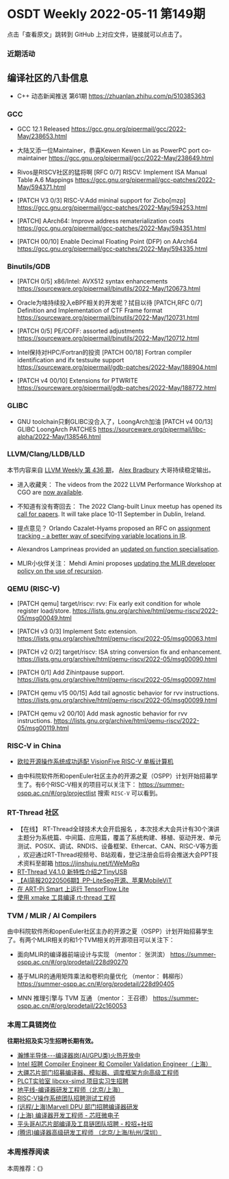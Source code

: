 # OSDT Weekly 2022-05-11 第149期

点击「查看原文」跳转到 GitHub 上对应文件，链接就可以点击了。

### 近期活动

## 编译社区的八卦信息

- C++ 动态新闻推送 第61期 https://zhuanlan.zhihu.com/p/510385363

### GCC

- GCC 12.1 Released
  https://gcc.gnu.org/pipermail/gcc/2022-May/238653.html

- 大陆又添一位Maintainer，恭喜Kewen
  Kewen Lin as PowerPC port co-maintainer
  https://gcc.gnu.org/pipermail/gcc/2022-May/238649.html

- Rivos是RISCV社区的猛将啊
  [RFC 0/7] RISCV: Implement ISA Manual Table A.6 Mappings
  https://gcc.gnu.org/pipermail/gcc-patches/2022-May/594371.html

- [PATCH V3 0/3] RISC-V:Add mininal support for Zicbo[mzp]
  https://gcc.gnu.org/pipermail/gcc-patches/2022-May/594253.html

- [PATCH] AArch64: Improve address rematerialization costs
  https://gcc.gnu.org/pipermail/gcc-patches/2022-May/594351.html

- [PATCH 00/10] Enable Decimal Floating Point (DFP) on AArch64
  https://gcc.gnu.org/pipermail/gcc-patches/2022-May/594335.html

### Binutils/GDB

- [PATCH 0/5] x86/Intel: AVX512 syntax enhancements
  https://sourceware.org/pipermail/binutils/2022-May/120673.html

- Oracle为啥持续投入eBPF相关的开发呢？拭目以待
  [PATCH,RFC 0/7] Definition and Implementation of CTF Frame format
  https://sourceware.org/pipermail/binutils/2022-May/120731.html

- [PATCH 0/5] PE/COFF: assorted adjustments
  https://sourceware.org/pipermail/binutils/2022-May/120712.html

- Intel保持对HPC/Fortran的投资
  [PATCH 00/18] Fortran compiler identification and ifx testsuite support
  https://sourceware.org/pipermail/gdb-patches/2022-May/188904.html

- [PATCH v4 00/10] Extensions for PTWRITE
  https://sourceware.org/pipermail/gdb-patches/2022-May/188772.html

### GLIBC

- GNU toolchain只剩GLIBC没合入了，LoongArch加油
  [PATCH v4 00/13] GLIBC LoongArch PATCHES
  https://sourceware.org/pipermail/libc-alpha/2022-May/138546.html

### LLVM/Clang/LLDB/LLD

本节内容来自 [LLVM Weekly 第 436 期](http://llvmweekly.org/issue/436)，
[Alex Bradbury](https://www.linkedin.com/in/alex-bradbury/) 大哥持续稳定输出。

* 进入收藏夹： The videos from the 2022 LLVM Performance Workshop at CGO are [now available](https://www.youtube.com/playlist?list=PL_R5A0lGi1ABzgAQ5643W2OPF2LxyLl5j).

* 不知道有没有寄回去： The 2022 Clang-built Linux meetup has opened its [call for papers](https://discourse.llvm.org/t/cfp-2022-clang-built-linux-meetup/62227). It will take place 10-11 September in Dublin, Ireland.

* 提点意见？ Orlando Cazalet-Hyams proposed an RFC on [assignment tracking - a better way of specifying variable locations in IR](https://discourse.llvm.org/t/rfc-assignment-tracking-a-better-way-of-specifying-variable-locations-in-ir/62367).

* Alexandros Lamprineas provided an [updated on function specialisation](https://discourse.llvm.org/t/rfc-should-we-enable-function-specialization/61518/6).

* MLIR小伙伴关注： Mehdi Amini proposes [updating the MLIR developer policy on the use of recursion](https://discourse.llvm.org/t/rfc-update-to-mlir-developer-policy-on-recursion/62235).

### QEMU (RISC-V)

- [PATCH qemu] target/riscv: rvv: Fix early exit condition for whole register load/store.
  https://lists.gnu.org/archive/html/qemu-riscv/2022-05/msg00049.html

- [PATCH v3 0/3] Implement Sstc extension.
  https://lists.gnu.org/archive/html/qemu-riscv/2022-05/msg00063.html

- [PATCH v2 0/2] target/riscv: ISA string conversion fix and enhancement.
  https://lists.gnu.org/archive/html/qemu-riscv/2022-05/msg00090.html

- [PATCH 0/1] Add Zihintpause support.
  https://lists.gnu.org/archive/html/qemu-riscv/2022-05/msg00097.html

- [PATCH qemu v15 00/15] Add tail agnostic behavior for rvv instructions.
  https://lists.gnu.org/archive/html/qemu-riscv/2022-05/msg00099.html

- [PATCH qemu v2 00/10] Add mask agnostic behavior for rvv instructions.
  https://lists.gnu.org/archive/html/qemu-riscv/2022-05/msg00119.html

### RISC-V in China

- [欧拉开源操作系统成功适配 VisionFive RISC-V 单板计算机](https://mp.weixin.qq.com/s/UFTtKzOrqR2XVrOlq1ECmw)

- 由中科院软件所和openEuler社区主办的开源之夏（OSPP）计划开始招募学生了。有6个RISC-V相关的项目可以关注下：
  https://summer-ospp.ac.cn/#/org/projectlist 搜索 `RISC-V` 可以看到。

### RT-Thread 社区

- 【在线】 RT-Thread全球技术大会开启报名  ，本次技术大会共计有30个演讲主题分为系统篇、中间篇、应用篇，覆盖了系统构建、移植、驱动开发、单元测试、POSIX、调试、RNDIS、设备框架、Ethercat、CAN、RISC-V等方面 ，欢迎通过RT-Thread视频号、B站观看，登记注册会后将会推送大会PPT技术资料至邮箱 https://jinshuju.net/f/WeMqRq
- [RT-Thread V4.1.0 新特性介绍之TinyUSB](https://mp.weixin.qq.com/s/ANmus1QuhgBjhTFxGm0Dlg)
- [【AI简报20220506期】PP-LiteSeg开源、苹果MobileViT](https://mp.weixin.qq.com/s/Ce4dPm371haKREviHpo0PQ)
- [在 ART-Pi Smart 上运行 TensorFlow Lite](https://mp.weixin.qq.com/s/T_LdhpunU83BjVMVJ0LxTg)
- [使用 xmake 工具编译 rt-thread 工程](https://mp.weixin.qq.com/s/63QbOwu2razpDrkaMYpoFw)


### TVM / MLIR / AI Compilers

由中科院软件所和openEuler社区主办的开源之夏（OSPP）计划开始招募学生了。有两个MLIR相关的和1个TVM相关的开源项目可以关注下：

- 面向MLIR的编译器前端设计与实现 （mentor： 张洪滨）
  https://summer-ospp.ac.cn/#/org/prodetail/228d90270

- 基于MLIR的通用矩阵乘法和卷积向量优化 （mentor： 韩柳彤）
  https://summer-ospp.ac.cn/#/org/prodetail/228d90405

- MNN 推理引擎与 TVM 互通 （mentor： 王召德）
  https://summer-ospp.ac.cn/#/org/prodetail/22c160053

### 本周工具链岗位

**往期社招及实习生招聘长期有效。**

- [瀚博半导体---编译器岗(AI/GPU类)火热开放中](https://mp.weixin.qq.com/s/8_KjZYa2Il4PglaGyBWk4Q)
- [Intel 招聘 Compiler Engineer 和 Compiler Validation Engineer（上海）](https://mp.weixin.qq.com/s/I3DWxXODNoLRr0kN2xMZLQ)
- [大疆芯片部门招募编译器、模拟器、调度框架方向高级工程师](https://mp.weixin.qq.com/s/Wn5NzAtUTwQNXKRvMVQWLA)
- [PLCT实验室 libcxx-simd 项目实习生招聘](https://mp.weixin.qq.com/s/EIVx5cY74GlodirySY97Qw)
- [地平线-编译器研发工程师（北京/上海）](https://mp.weixin.qq.com/s/MYObl7iWIbyrTz9hCmKWYA)
- [RISC-V操作系统团队招聘测试工程师](https://mp.weixin.qq.com/s/inLFS4pI1F74m_oJ2I7xjQ)
- [(远程/上海)Marvell DPU 部门招聘编译器研发](https://mp.weixin.qq.com/s/B6JjAhF3TZjezD1tjYHDaw)
- [(上海) 编译器开发工程师 - 芯旺微电子](https://mp.weixin.qq.com/s/nqe1-7qffnc0CaejYkpKyw)
- [平头哥AI芯片部编译及工具链团队招聘 - 校招+社招](https://mp.weixin.qq.com/s/kARbXtJotRPCNMrV-yOanA)
- [(腾讯)编译器高级研发工程师 （北京/上海/杭州/深圳）](https://mp.weixin.qq.com/s/DF-2qmHmpKZtJ1djHXM1Ug)

### 本周推荐阅读

本周推荐：《》
